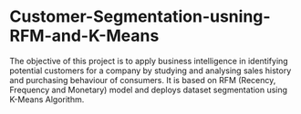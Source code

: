 # Customer-Segmentation-usning-RFM-and-K-Means

The objective of this project is to apply business intelligence in identifying potential customers for a company by studying and analysing sales history and purchasing behaviour of consumers. It is based on RFM (Recency, Frequency and Monetary) model and deploys dataset segmentation using K-Means Algorithm.

